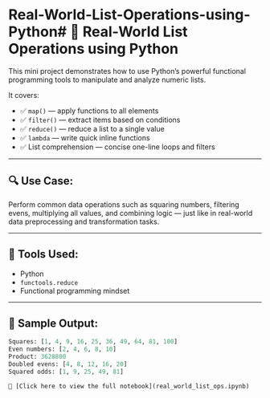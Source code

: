 # Real-World-List-Operations-using-Python# 🧮 Real-World List Operations using Python

This mini project demonstrates how to use Python’s powerful functional programming tools to manipulate and analyze numeric lists.  

It covers:

- ✅ `map()` — apply functions to all elements  
- ✅ `filter()` — extract items based on conditions  
- ✅ `reduce()` — reduce a list to a single value  
- ✅ `lambda` — write quick inline functions  
- ✅ List comprehension — concise one-line loops and filters  

---

## 🔍 Use Case:
Perform common data operations such as squaring numbers, filtering evens, multiplying all values, and combining logic — just like in real-world data preprocessing and transformation tasks.

---

## 📌 Tools Used:
- Python
- `functools.reduce`
- Functional programming mindset

---

## 📎 Sample Output:
```python
Squares: [1, 4, 9, 16, 25, 36, 49, 64, 81, 100]  
Even numbers: [2, 4, 6, 8, 10]  
Product: 3628800  
Doubled evens: [4, 8, 12, 16, 20]  
Squared odds: [1, 9, 25, 49, 81]

📘 [Click here to view the full notebook](real_world_list_ops.ipynb)

